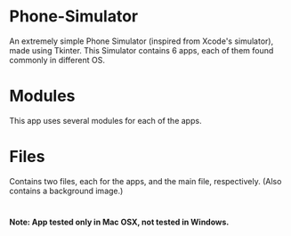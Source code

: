 # Phone-Simulator
An extremely simple Phone Simulator (inspired from Xcode's simulator), made using Tkinter. This Simulator contains 6 apps, each of them found commonly in different OS. 

# Modules

This app uses several modules for each of the apps. 

# Files

Contains two files, each for the apps, and the main file, respectively. (Also contains a background image.)

# 

**Note: App tested only in Mac OSX, not tested in Windows.**
